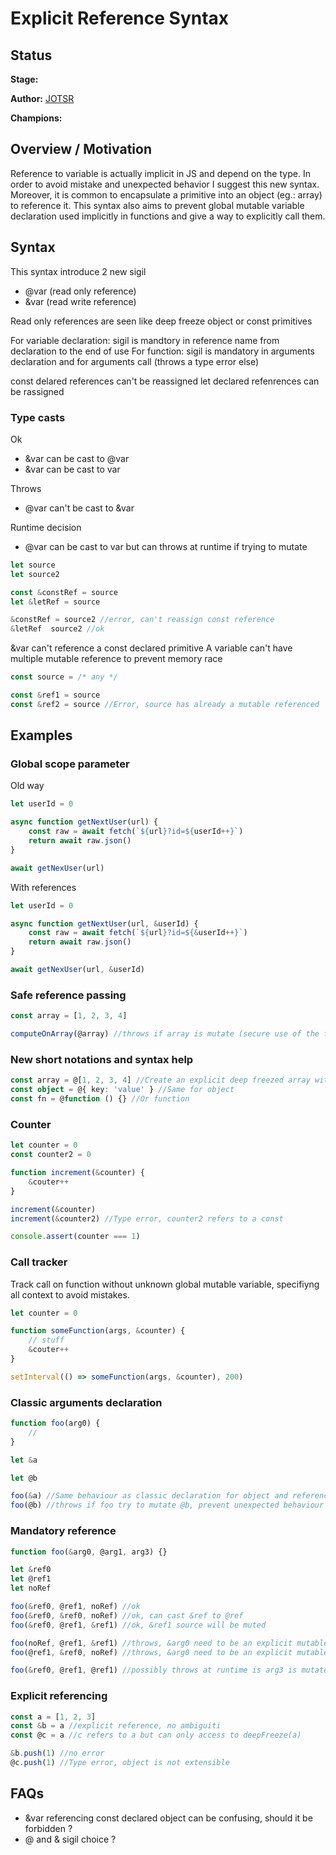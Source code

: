 # Explicit Reference Syntax

## Status

**Stage:**

**Author:** [JOTSR](https://github.com/JOTSR)

**Champions:**

## Overview / Motivation

Reference to variable is actually implicit in JS and depend on the type. In order to avoid mistake and unexpected behavior I suggest this new syntax. Moreover, it is common to encapsulate a primitive into an object (eg.: array) to reference it. This syntax also aims to prevent global mutable variable declaration used implicitly in functions and give a way to explicitly call them.

## Syntax

This syntax introduce 2 new sigil
- @var (read only reference)
- &var (read write reference)

Read only references are seen like deep freeze object or const primitives

For variable declaration: sigil is mandtory in reference name from declaration to the end of use
For function: sigil is mandatory in arguments declaration and for arguments call (throws a type error else)

const delared references can't be reassigned
let declared refenrences can be rassigned

### Type casts

Ok
- &var can be cast to @var
- &var can be cast to var

Throws
- @var can't be cast to &var

Runtime decision
- @var can be cast to var but can throws at runtime if trying to mutate

```ts
let source
let source2

const &constRef = source
let &letRef = source

&constRef = source2 //error, can't reassign const reference
&letRef  source2 //ok
```

&var can't reference a const declared primitive
A variable can't have multiple mutable reference to prevent memory race

```ts
const source = /* any */

const &ref1 = source
const &ref2 = source //Error, source has already a mutable referenced
```

## Examples

### Global scope parameter

Old way
```ts
let userId = 0

async function getNextUser(url) {
    const raw = await fetch(`${url}?id=${userId++}`)
    return await raw.json()
}

await getNexUser(url)
```

With references
```ts
let userId = 0

async function getNextUser(url, &userId) {
    const raw = await fetch(`${url}?id=${&userId++}`)
    return await raw.json()
}

await getNexUser(url, &userId)
```

### Safe reference passing

```ts
const array = [1, 2, 3, 4]

computeOnArray(@array) //throws if array is mutate (secure use of the function)
```

### New short notations and syntax help

```ts
const array = @[1, 2, 3, 4] //Create an explicit deep freezed array with a simple and clear syntax
const object = @{ key: 'value' } //Same for object
const fn = @function () {} //Or function
```

### Counter

```ts
let counter = 0
const counter2 = 0

function increment(&counter) {
    &couter++
}

increment(&counter)
increment(&counter2) //Type error, counter2 refers to a const

console.assert(counter === 1)
```

### Call tracker

Track call on function without unknown global mutable variable, specifiyng all context to avoid mistakes.

```ts
let counter = 0

function someFunction(args, &counter) {
    // stuff
    &couter++
}

setInterval(() => someFunction(args, &counter), 200)
```

### Classic arguments declaration

```ts
function foo(arg0) {
    //
}

let &a

let @b

foo(&a) //Same behaviour as classic declaration for object and reference behaviour for primitives
foo(@b) //throws if foo try to mutate @b, prevent unexpected behaviour
```

### Mandatory reference

```ts
function foo(&arg0, @arg1, arg3) {}

let &ref0
let @ref1
let noRef

foo(&ref0, @ref1, noRef) //ok
foo(&ref0, &ref0, noRef) //ok, can cast &ref to @ref
foo(&ref0, @ref1, &ref1) //ok, &ref1 source will be muted

foo(noRef, @ref1, &ref1) //throws, &arg0 need to be an explicit mutable reference
foo(@ref1, &ref0, noRef) //throws, &arg0 need to be an explicit mutable reference

foo(&ref0, @ref1, @ref1) //possibly throws at runtime is arg3 is mutated
```

### Explicit referencing

```ts
const a = [1, 2, 3]
const &b = a //explicit reference, no ambiguiti
const @c = a //c refers to a but can only access to deepFreeze(a)

&b.push(1) //no error
@c.push(1) //Type error, object is not extensible
```

## FAQs
- &var referencing const declared object can be confusing, should it be forbidden ?
- @ and & sigil choice ?
